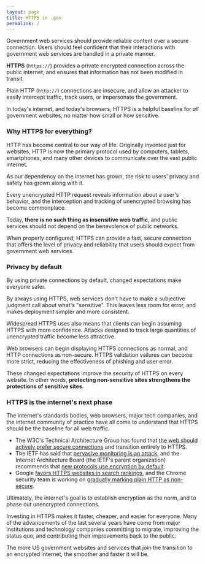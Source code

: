 ```yaml
---
layout: page
title: HTTPS in .gov
permalink: /
---
```


Government web services should provide reliable content over a secure connection. Users should feel confident that their interactions with government web services are handled in a private manner.

**HTTPS** (`https://`) provides a private encrypted connection across the public internet, and ensures that information has not been modified in transit.

Plain HTTP (`http://`) connections are insecure, and allow an attacker to easily intercept traffic, track users, or impersonate the government.

In today's internet, and today's browsers, HTTPS is a helpful baseline for _all_ government websites, no matter how small or how sensitive.

### Why HTTPS for everything?

HTTP has become central to our way of life. Originally invented just for websites, HTTP is now the primary protocol used by computers, tablets, smartphones, and many other devices to communicate over the vast public internet.

As our dependency on the internet has grown, the risk to users' privacy and safety has grown along with it.

Every unencrypted HTTP request reveals information about a user's behavior, and the interception and tracking of unencrypted browsing has become commonplace.

Today, **there is no such thing as insensitive web traffic**, and public services should not depend on the benevolence of public networks.

When properly configured, HTTPS can provide a fast, secure connection that offers the level of privacy and reliability that users should expect from government web services.

### Privacy by default

By using private connections by default, changed expectations make everyone safer.

By always using HTTPS, web services don't have to make a subjective judgment call about what's "sensitive". This leaves less room for error, and makes deployment simpler and more consistent.

Widespread HTTPS uses also means that clients can begin assuming HTTPS with more confidence. Attacks designed to track large quantities of unencrypted traffic become less attractive.

Web browsers can begin displaying HTTPS connections as normal, and HTTP connections as non-secure. HTTPS validation vailures can become more strict, reducing the effectiveness of phishing and user error.

These changed expectations improve the security of HTTPS on every website. In other words, **protecting non-sensitive sites strengthens the protections of sensitive sites**.

### HTTPS is the internet's next phase

The internet's standards bodies, web browsers, major tech companies, and the internet community of practice have all come to understand that HTTPS should be the baseline for all web traffic.

* The W3C's Technical Architecture Group has found that [the web should actively prefer secure connections](https://w3ctag.github.io/web-https/) and transition entirely to HTTPS.
* The IETF has said that [pervasive monitoring is an attack](https://datatracker.ietf.org/doc/rfc7258/), and the Internet Architecture Board (the IETF's parent organization) recommends that [new protocols use encryption by default](http://www.internetsociety.org/news/internet-society-commends-internet-architecture-board-recommendation-encryption-default).
* Google [favors HTTPS websites in search rankings](http://googleonlinesecurity.blogspot.com/2014/08/https-as-ranking-signal_6.html), and the Chrome security team is working on [gradually marking plain HTTP as non-secure](https://www.chromium.org/Home/chromium-security/marking-http-as-non-secure).

Ultimately, the internet's goal is to establish encryption as the norm, and to phase out unencrypted connections.

Investing in HTTPS makes it faster, cheaper, and easier for everyone. Many of the advancements of the last several years have come from major institutions and technology companies committing to migrate, improving the status quo, and contributing their improvements back to the public.

The more US government websites and services that join the transition to an encrypted internet, the smoother and faster it will be.
